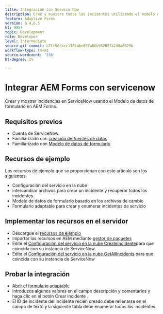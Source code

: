 ```yaml
---
title: Integración con Service Now
description: Cree y muestre todos los incidentes utilizando el modelo de datos de formulario.
feature: Adaptive Forms
version: 6.4,6.5
kt: 9957
topic: Development
role: Developer
level: Intermediate
source-git-commit: b7ff98dccc1381abe057a80b96268742d0a0629b
workflow-type: tm+mt
source-wordcount: '236'
ht-degree: 2%

---
```


# Integrar AEM Forms con servicenow

Crear y mostrar incidencias en ServiceNow usando el Modelo de datos de formulario en AEM Forms.

## Requisitos previos

* Cuenta de ServiceNow.
* Familiarizado con [creación de fuentes de datos](https://experienceleague.adobe.com/docs/experience-manager-learn/forms/ic-web-channel-tutorial/parttwo.html)
* Familiarizado con [Modelo de datos de formulario](https://experienceleague.adobe.com/docs/experience-manager-65/forms/form-data-model/create-form-data-models.html)

## Recursos de ejemplo

Los recursos de ejemplo que se proporcionan con este artículo son los siguientes
* Configuración del servicio en la nube
* Intercambiar archivos para crear un incidente y recuperar todos los incidentes
* Modelo de datos de formulario basado en los archivos de cambio
* Formulario adaptable para crear y enumerar incidentes de servicio

## Implementar los recursos en el servidor

* Descargue el [recursos de ejemplo](assets/service-now.zip)
* Importar los recursos en AEM mediante [gestor de paquetes](http://localhost:4502/crx/packmgr/index.jsp)
* Edite el [Configuración del servicio en la nube CreateIncidente](http://localhost:4502/mnt/overlay/fd/fdm/gui/components/admin/fdmcloudservice/properties.html?item=%2Fconf%2F9957%2Fsettings%2Fcloudconfigs%2Ffdm%2Fcreateincident)para que coincida con su instancia de ServiceNow.
* Edite el [Configuración del servicio en la nube GetAllIncidents](http://localhost:4502/mnt/overlay/fd/fdm/gui/components/admin/fdmcloudservice/properties.html?item=%2Fconf%2F9957%2Fsettings%2Fcloudconfigs%2Ffdm%2Fgetallincidents) para que coincida con su instancia de ServiceNow


## Probar la integración

* [Abrir el formulario adaptable](http://localhost:4502/content/dam/formsanddocuments/create-incident-in-service-now/jcr:content?wcmmode=disabled)
* Introduzca algunos valores en el campo descripción y comentarios y haga clic en el botón Crear incidente .
* El ID de incidente del incidente recién creado debe rellenarse en el campo de texto y la siguiente tabla debe enumerar todos los incidentes.

